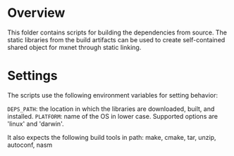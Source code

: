 # Overview

This folder contains scripts for building the dependencies from source. The static libraries from
the build artifacts can be used to create self-contained shared object for mxnet through static
linking.

# Settings

The scripts use the following environment variables for setting behavior:

`DEPS_PATH`: the location in which the libraries are downloaded, built, and installed.
`PLATFORM`: name of the OS in lower case. Supported options are 'linux' and 'darwin'.

It also expects the following build tools in path: make, cmake, tar, unzip, autoconf, nasm
